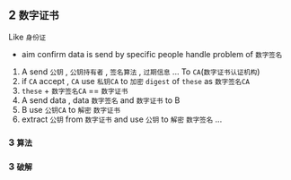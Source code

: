 ## 2 `数字证书` 
Like `身份证`  
* aim
confirm data is send by specific people
handle problem of `数字签名` 

1. A send `公钥` , `公钥持有者` , `签名算法` , `过期信息` ... To `CA`(`数字证书认证机构`)
2. if `CA` accept , `CA` use `私钥CA` to `加密` `digest` of `these` as `数字签名CA` 
3. `these` + `数字签名CA` == `数字证书` 
3. A send data , data `数字签名` and `数字证书` to B
4. B use `公钥CA` to `解密` `数字证书` 
5. extract `公钥` from `数字证书` and use `公钥` to `解密` `数字签名` 
...



### 3  `算法` 



### 3  `破解` 
